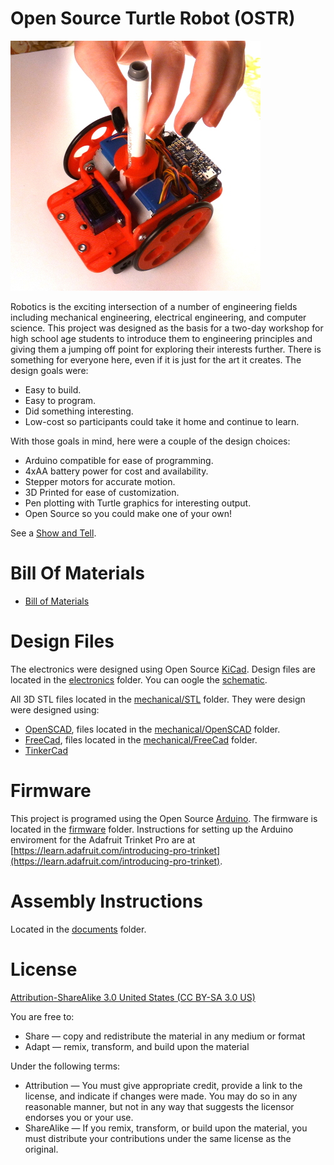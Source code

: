 Open Source Turtle Robot (OSTR)
============

![Open Source Turtle Robot](images/OSTR.JPG) 

Robotics is the exciting intersection of a number of engineering fields including mechanical engineering, electrical engineering, and computer science.  This project was designed as the basis for a two-day workshop for high school age students to introduce them to engineering principles and giving them a jumping off point for exploring their interests further.  There is something for everyone here, even if it is just for the art it creates. The design goals were:

- Easy to build.
- Easy to program.
- Did something interesting.
- Low-cost so participants could take it home and continue to learn.

With those goals in mind, here were a couple of the design choices:

- Arduino compatible for ease of programming.
- 4xAA battery power for cost and availability.
- Stepper motors for accurate motion.
- 3D Printed for ease of customization.
- Pen plotting with Turtle graphics for interesting output.
- Open Source so you could make one of your own!

See a [Show and Tell](https://youtu.be/j0FpB0iv0v0).


Bill Of Materials
=================

- [Bill of Materials](BOM.md)


Design Files
============
The electronics were designed using Open Source [KiCad](http://kicad-pcb.org/). Design files are located in the [electronics](electronics/) folder.  You can oogle the [schematic](electronics/project.pdf).

All 3D STL files located in the [mechanical/STL](mechanical/STL) folder. They were design were designed using:

- [OpenSCAD](http://www.openscad.org/), files located in the [mechanical/OpenSCAD](mechanical/OpenSCAD) folder.
- [FreeCad](https://www.freecadweb.org/), files located in the [mechanical/FreeCad](mechanical/FreeCad) folder.
- [TinkerCad](https://www.tinkercad.com/things/1PzjMSYXagP-oser/editv2) 

Firmware
========
This project is programed using the Open Source [Arduino](https://www.arduino.cc/). The firmware is located in the [firmware](firmware/) folder.  Instructions for setting up the Arduino enviroment for the Adafruit Trinket Pro are at [https://learn.adafruit.com/introducing-pro-trinket](https://learn.adafruit.com/introducing-pro-trinket).

Assembly Instructions
=====================
Located in the [documents](documents/) folder.

License
=======
[Attribution-ShareAlike 3.0 United States (CC BY-SA 3.0 US)](https://creativecommons.org/licenses/by-sa/3.0/us/)

You are free to:

- Share — copy and redistribute the material in any medium or format
- Adapt — remix, transform, and build upon the material

Under the following terms:

- Attribution — You must give appropriate credit, provide a link to the license, and indicate if changes were made. You may do so in any reasonable manner, but not in any way that suggests the licensor endorses you or your use.
- ShareAlike — If you remix, transform, or build upon the material, you must distribute your contributions under the same license as the original.
